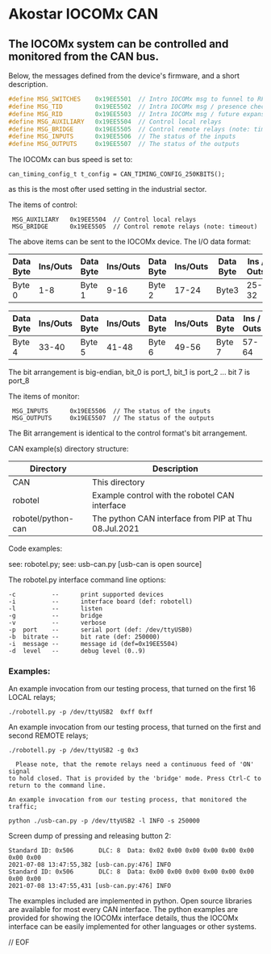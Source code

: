 # Akostar IOCOMx CAN

## The IOCOMx system can be controlled and monitored from the CAN bus.

 Below, the messages defined from the device's firmware, and a short description.

```C
#define MSG_SWITCHES    0x19EE5501  // Intro IOCOMx msg to funnel to RF
#define MSG_TID         0x19EE5502  // Intra IOCOMx msg / presence check
#define MSG_RID         0x19EE5503  // Intra IOCOMx msg / future expansion
#define MSG_AUXILIARY   0x19EE5504  // Control local relays
#define MSG_BRIDGE      0x19EE5505  // Control remote relays (note: timeout)
#define MSG_INPUTS      0x19EE5506  // The status of the inputs
#define MSG_OUTPUTS     0x19EE5507  // The status of the outputs
```

The IOCOMx can bus speed is set to:

`can_timing_config_t t_config = CAN_TIMING_CONFIG_250KBITS();`

as this is the most ofter used setting in the industrial sector.

 The items of control:
```
 MSG_AUXILIARY   0x19EE5504  // Control local relays
 MSG_BRIDGE      0x19EE5505  // Control remote relays (note: timeout)
```

The above items can be sent to the IOCOMx device. The I/O data format:

Data Byte | Ins/Outs | Data Byte | Ins/Outs | Data Byte |  Ins/Outs | Data Byte | Ins / Outs
------ | ------- | --- | --- | --- | -- | -- | ---
Byte 0 | 1-8 | Byte 1 | 9-16  | Byte 2 | 17-24 | Byte3 | 25-32

Data Byte | Ins/Outs | Data Byte | Ins/Outs | Data Byte |  Ins/Outs | Data Byte | Ins / Outs
------ | ------- | --- | --- | --- | -- | -- | ---
Byte 4 | 33-40 | Byte 5 | 41-48  | Byte 6 | 49-56 | Byte 7 | 57-64

 The bit arrangement is big-endian, bit_0 is port_1, bit_1 is port_2 ... bit 7 is port_8


  The items of monitor:

```
 MSG_INPUTS      0x19EE5506  // The status of the inputs
 MSG_OUTPUTS     0x19EE5507  // The status of the outputs
```

  The Bit arrangement is identical to the control format's bit arrangement.

 CAN example(s) directory structure:

Directory                   |  Description
--------------------------- |  --------------------------------
CAN                         | This directory
robotel                     | Example control with the robotel CAN interface
robotel/python-can          | The python CAN interface from PIP at Thu 08.Jul.2021

Code examples:

  see: robotel.py; see: usb-can.py [usb-can is open source]

 The robotel.py interface command line options:

    -c          --      print supported devices
    -i          --      interface board (def: robotell)
    -l          --      listen
    -g          --      bridge
    -v          --      verbose
    -p  port    --      serial port (def: /dev/ttyUSB0)
    -b  bitrate --      bit rate (def: 250000)
    -i  message --      message id (def=0x19EE5504)
    -d  level   --      debug level (0..9)

### Examples:

   An example invocation from our testing process, that turned on the first 16
   LOCAL relays;

    ./robotell.py -p /dev/ttyUSB2  0xff 0xff

   An example invocation from our testing process, that turned on the first
   and second REMOTE relays;

    ./robotell.py -p /dev/ttyUSB2 -g 0x3

      Please note, that the remote relays need a continuous feed of 'ON' signal
    to hold closed. That is provided by the 'bridge' mode. Press Ctrl-C to
    return to the command line.

    An example invocation from our testing process, that monitored the traffic;

    python ./usb-can.py -p /dev/ttyUSB2 -l INFO -s 250000


Screen dump of pressing and releasing button 2:
```
Standard ID: 0x506       DLC: 8  Data: 0x02 0x00 0x00 0x00 0x00 0x00 0x00 0x00
2021-07-08 13:47:55,382 [usb-can.py:476] INFO
Standard ID: 0x506       DLC: 8  Data: 0x00 0x00 0x00 0x00 0x00 0x00 0x00 0x00
2021-07-08 13:47:55,431 [usb-can.py:476] INFO
```

  The examples included are implemented in python. Open source libraries are available for
most every CAN interface. The python examples are provided for showing the IOCOMx
interface details, thus the IOCOMx interface can be easily implemented for other
languages or other systems.

// EOF